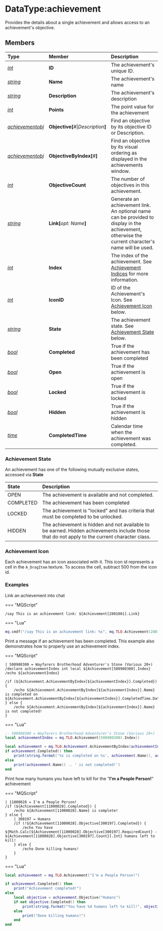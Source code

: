 # DataType:achievement

Provides the details about a single achievement and allows access to an achievement's objective.

## Members

| **Type** | **Member** | **Description** |
| :--- | :--- | :--- |
| [_int_](datatype-int.md) | **ID** | The achievement's unique ID. |
| [_string_](datatype-string.md) | **Name** | The achievement's name |
| [_string_](datatype-string.md) | **Description** | The achievement's description |
| [_int_](datatype-int.md) | **Points** | The point value for the achievement |
| [_achievementobj_](datatype-achievementobj.md) | **Objective[**\#\|_Description_**]** | Find an objective by its objective ID or Description. |
| [_achievementobj_](datatype-achievementobj.md) | **ObjectiveByIndex[**\#**]** | Find an objective by its visual ordering as displayed in the achievements window. |
| [_int_](datatype-int.md) | **ObjectiveCount** | The number of objectives in this achievement. |
| [_string_](datatype-string.md) | **Link[**_opt: Name_**]** | Generate an achievement link. An optional name can be provided to display in the achievement, otherwise the current character's name will be used. |
| [_int_](datatype-int.md) | **Index** | The index of the achievement. See [Achievement Indices](../top-level-objects/tlo-achievement.md#note-about-achievement-indices) for more information. |
| [_int_](datatype-int.md) | **IconID** | ID of the Achievement's Icon. See [Achievement Icon](datatype-achievement.md#achievement-icon) below. |
| [_string_](datatype-string.md) | **State** | The achievement state. See [Achievement State](datatype-achievement.md#achievement-state) below. |
| [_bool_](datatype-bool.md) | **Completed** | True if the achievement has been completed |
| [_bool_](datatype-bool.md) | **Open** | True if the achievement is open |
| [_bool_](datatype-bool.md) | **Locked** | True if the achievement is locked |
| [_bool_](datatype-bool.md) | **Hidden** | True if the achievement is hidden |
| [_time_](../top-level-objects/tlo-time.md) | **CompletedTime** | Calendar time when the achievement was completed. |

### Achievement State

An achievement has one of the following mutually exclusive states, accessed via **State**

| State | Description |
| :--- | :--- |
| OPEN | The achievement is available and not completed. |
| COMPLETED | The achievement has been completed |
| LOCKED | The achievement is "locked" and has criteria that must be completed to be unlocked. |
| HIDDEN | The achievement is hidden and not available to be earned. Hidden achievements include those that do not apply to the current character class. |

### Achievement Icon

Each achievement has an icon associated with it. This icon id represents a cell in the `A_DragItem` texture. To access the cell, subtract 500 from the icon id.

### Examples

Link an achievement into chat

=== "MQScript"

```text
/say This is an achievement link: ${Achievement[2801001].Link}
```

=== "Lua"

```lua
mq.cmdf("/say This is an achievement link: %s", mq.TLO.Achievement(2801001).Link())
```

Print a message if an achievement has been completed. This example also demonstrates how to properly use an achievement index.

=== "MQScript"

```text
| 500980300 = Wayfarers Brotherhood Adventurer's Stone (Various 20+)
/declare achievementIndex int local ${Achievement[500980300].Index}
/echo ${achievementIndex}

/if (${Achievement.AchievementByIndex[${achievementIndex}].Completed}) {
    /echo ${Achievement.AchievementByIndex[${achievementIndex}].Name} is completed on ${Achievement.AchievementByIndex[${achievementIndex}].CompletedTime.Date}
} else {
    /echo ${Achievement.AchievementByIndex[${achievementIndex}].Name} is not completed!
}
```

=== "Lua"

```lua
-- 500980300 = Wayfarers Brotherhood Adventurer's Stone (Various 20+)
local achievementIndex = mq.TLO.Achievement(500980300).Index()

local achievement = mq.TLO.Achievement.AchievementByIndex(achievementIndex)
if achievement.Completed() then
    print(string.format('%s is completed on %s', achievement.Name(), achievement.CompletedTime.Date()))
else
    print(achievement.Name() .. ' is not completed!')
end
```


Print how many humans you have left to kill for the "**I'm a People Person!**" achievement

=== "MQScript"

```
| 11000028 = I'm a People Person!
/if (${Achievement[11000028].Completed}) {
    /echo ${Achievement[11000028].Name} is complete!
} else {
    | 300197 = Humans
    /if (!${Achievement[11000028].Objective[300197].Completed}) {
        /echo You have ${Math.Calc[${Achievement[11000028].Objective[300197].RequiredCount} - ${Achievement[11000028].Objective[300197].Count}].Int} humans left to kill!
    } else {
        /echo Done killing humans!
    }
}
```

=== "Lua"

```lua
local achievement = mq.TLO.Achievement("I'm a People Person!")

if achievement.Completed() then
    print("Achievement completed!")
else
    local objective = achievement.Objective("Humans")
    if not objective.Completed() then
        print(string.format("You have %d humans left to kill!", objective.RequiredCount() - objective.Count()))
    else
        print("Done killing humans!")
    end
end
```
